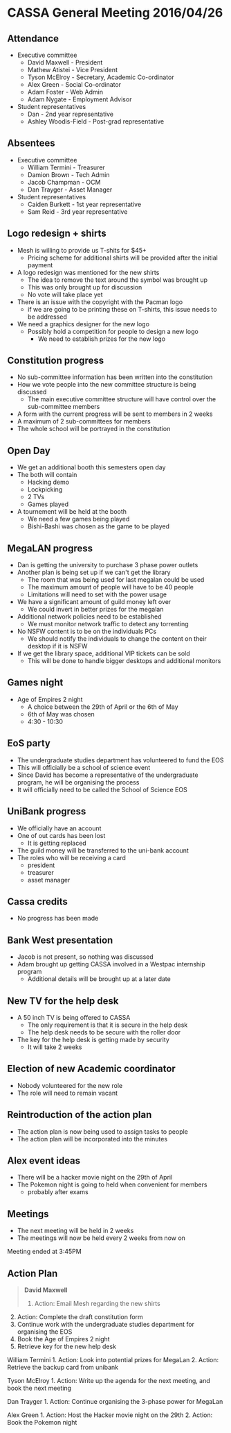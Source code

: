 CASSA General Meeting 2016/04/26
================================
Attendance 
----------
* Executive committee 
    + David Maxwell - President
    + Mathew Atistei - Vice President
    + Tyson McElroy - Secretary, Academic Co-ordinator
    + Alex Green - Social Co-ordinator
    + Adam Foster - Web Admin
	+ Adam Nygate - Employment Advisor
* Student representatives 
    + Dan - 2nd year representative
    + Ashley Woodis-Field - Post-grad representative

Absentees
---------
* Executive committee 
    + William Termini - Treasurer
    + Damion Brown - Tech Admin
    + Jacob Champman - OCM
    + Dan Trayger - Asset Manager
* Student representatives 
    + Caiden Burkett - 1st year representative 
    + Sam Reid - 3rd year representative

Logo redesign + shirts
----------------------
* Mesh is willing to provide us T-shits for $45+
    + Pricing scheme for additional shirts will be provided after the initial payment
* A logo redesign was mentioned for the new shirts 
    + The idea to remove the text around the symbol was brought up
    + This was only brought up for discussion 
    + No vote will take place yet 
* There is an issue with the copyright with the Pacman logo 
    + if we are going to be printing these on T-shirts, this issue needs to be addressed
* We need a graphics designer for the new logo
    + Possibly hold a competition for people to design a new logo
        - We need to establish prizes for the new logo 

Constitution progress
---------------------
* No sub-committee information has been written into the constitution 
* How we vote people into the new committee structure is being discussed
    + The main executive committee structure will have control over the sub-committee members
* A form with the current progress will be sent to members in 2 weeks
* A maximum of 2 sub-committees for members 
* The whole school will be portrayed in the constitution 

Open Day
--------
* We get an additional booth this semesters open day
* The both will contain 
    + Hacking demo
    + Lockpicking
    + 2 TVs 
    + Games played 
* A tournement will be held at the booth 
    + We need a few games being played 
    + Bishi-Bashi was chosen as the game to be played

MegaLAN progress
----------------
* Dan is getting the university to purchase 3 phase power outlets
* Another plan is being set up if we can't get the library 
    + The room that was being used for last megalan could be used 
    + The maximum amount of people will have to be 40 people 
    + Limitations will need to set with the power usage
* We have a significant amount of guild money left over
    + We could invert in better prizes for the megalan
* Additional network policies need to be established 
    + We must monitor network traffic to detect any torrenting 
* No NSFW content is to be on the individuals PCs 
    + We should notify the individuals to change the content on their desktop if it is NSFW
* If we get the library space, additional VIP tickets can be sold
    + This will be done to handle bigger desktops and additional monitors

Games night
-----------
* Age of Empires 2 night
    + A choice between the 29th of April or the 6th of May
    + 6th of May was chosen
    + 4:30 - 10:30 

EoS party
---------
* The undergraduate studies department has volunteered to fund the EOS
* This will officially be a school of science event 
* Since David has become a representative of the undergraduate program, he will be organising the process
* It will officially need to be called the School of Science EOS

UniBank progress
----------------
* We officially have an account 
* One of out cards has been lost 
    + It is getting replaced 
* The guild money will be transferred to the uni-bank account 
* The roles who will be receiving a card 
    + president 
    + treasurer 
    + asset manager 

Cassa credits
-------------
* No progress has been made 

Bank West presentation
----------------------
* Jacob is not present, so nothing was discussed
* Adam brought up getting CASSA involved in a Westpac internship program
    + Additional details will be brought up at a later date

New TV for the help desk
------------------------
* A 50 inch TV is being offered to CASSA
    + The only requirement is that it is secure in the help desk 
    + The help desk needs to be secure with the roller door 
* The key for the help desk is getting made by security
    + It will take 2 weeks 

Election of new Academic coordinator
------------------------------------
* Nobody volunteered for the new role
* The role will need to remain vacant 

Reintroduction of the action plan 
---------------------------------
* The action plan is now being used to assign tasks to people
* The action plan will be incorporated into the minutes

Alex event ideas
----------------
* There will be a hacker movie night on the 29th of April 
* The Pokemon night is going to held when convenient for members
    + probably after exams

Meetings
--------
* The next meeting will be held in 2 weeks 
* The meetings will now be held every 2 weeks from now on

Meeting ended at 3:45PM

Action Plan
-----------
><b>David Maxwell</b> 
> 1. Action: Email Mesh regarding the new shirts
2. Action: Complete the draft constitution form
3. Continue work with the undergraduate studies department for organising the EOS
4. Book the Age of Empires 2 night 
5. Retrieve key for the new help desk

William Termini
    1. Action: Look into potential prizes for MegaLan
    2. Action: Retrieve the backup card from unibank

Tyson McElroy
    1. Action: Write up the agenda for the next meeting, and book the next meeting 

Dan Trayger
    1. Action: Continue organising the 3-phase power for MegaLan

Alex Green
    1. Action: Host the Hacker movie night on the 29th 
    2. Action: Book the Pokemon night 

